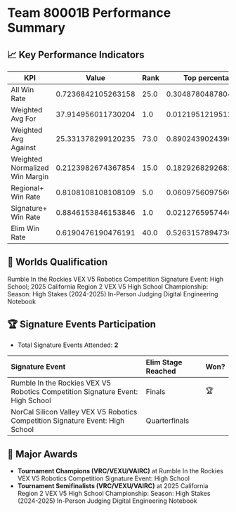 # Team 80001B Performance Summary

## 📈 Key Performance Indicators
| KPI | Value | Rank | Top percentage |
| --- | ----- | ---- | ----- |
| All Win Rate | 0.7236842105263158 | 25.0 | 0.3048780487804878 |
| Weighted Avg For | 37.914956011730204 | 1.0 | 0.012195121951219513 |
| Weighted Avg Against | 25.331378299120235 | 73.0 | 0.8902439024390244 |
| Weighted Normalized Win Margin | 0.2123982674367854 | 15.0 | 0.18292682926829268 |
| Regional+ Win Rate | 0.8108108108108109 | 5.0 | 0.06097560975609756 |
| Signature+ Win Rate | 0.8846153846153846 | 1.0 | 0.02127659574468085 |
| Elim Win Rate | 0.6190476190476191 | 40.0 | 0.5263157894736842 |


## 🎯 Worlds Qualification
Rumble In the Rockies VEX V5 Robotics Competition Signature Event: High School; 2025 California Region 2 VEX V5 High School Championship: Season: High Stakes (2024-2025) In-Person Judging Digital Engineering Notebook

## 🏆 Signature Events Participation
- Total Signature Events Attended: **2**

| Signature Event | Elim Stage Reached | Won? |
|:----------------|:-------------------|:----|
| Rumble In the Rockies VEX V5 Robotics Competition Signature Event: High School | Finals | 🏆 |
| NorCal Silicon Valley VEX V5 Robotics Competition Signature Event: High School | Quarterfinals |  |


## 🥇 Major Awards
- **Tournament Champions (VRC/VEXU/VAIRC)** at Rumble In the Rockies VEX V5 Robotics Competition Signature Event: High School
- **Tournament Semifinalists (VRC/VEXU/VAIRC)** at 2025 California Region 2 VEX V5 High School Championship: Season: High Stakes (2024-2025) In-Person Judging Digital Engineering Notebook

